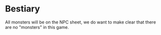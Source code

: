 # Bestiary

All monsters will be on the NPC sheet, we do want to make clear that there are no "monsters" in this game.
